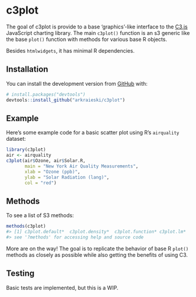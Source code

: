 
<!-- README.md is generated from README.Rmd. Please edit that file -->

# c3plot

The goal of c3plot is provide to a base ‘graphics’-like interface to the
[C3.js](https://c3js.org/) JavaScript charting library. The main
`c3plot()` function is an s3 generic like the base `plot()` function
with methods for various base R objects.

Besides `htmlwidgets`, it has minimal R dependencies.

## Installation

You can install the development version from
[GitHub](https://github.com/) with:

``` r
# install.packages("devtools")
devtools::install_github("arkraieski/c3plot")
```

## Example

Here’s some example code for a basic scatter plot using R’s `airquality`
dataset:

``` r
library(c3plot)
air <- airquality
c3plot(air$Ozone, air$Solar.R, 
       main = "New York Air Quality Measurements", 
       xlab = "Ozone (ppb)",
       ylab = "Solar Radiation (lang)",
       col = "red")
```



## Methods

To see a list of S3 methods:

``` r
methods(c3plot)
#> [1] c3plot.default*  c3plot.density*  c3plot.function* c3plot.lm*      
#> see '?methods' for accessing help and source code
```

More are on the way\! The goal is to replicate the behavior of base R
`plot()` methods as closely as possible while also getting the benefits
of using C3.

## Testing

Basic tests are implemented, but this is a WIP.
